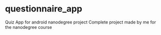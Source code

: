 # questionnaire_app
Quiz App for android nanodegree project
Complete project made by me for the nanodegree course
